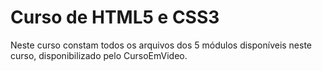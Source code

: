 # Curso de HTML5 e CSS3
Neste curso constam todos os arquivos dos 5 módulos disponíveis neste curso, disponibilizado pelo CursoEmVideo.
